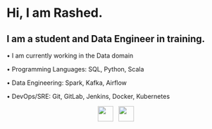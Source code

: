 # Hi, I am Rashed.

## I am a student and Data Engineer in training.

•	I am currently working in the Data domain

•	Programming Languages: SQL, Python, Scala

•	Data Engineering: Spark, Kafka, Airflow

•	DevOps/SRE: Git, GitLab, Jenkins, Docker, Kubernetes

<p align="center">
    <a href="mailto:golam.rashed@outlook.com"><img height="35" src="https://raw.githubusercontent.com/MGRashed/MGRashed/master/gmail_logo.svg"></a>&nbsp;&nbsp;
    <a href="https://www.linkedin.com/in/mg-rashed/"><img height="35" src="https://raw.githubusercontent.com/MGRashed/MGRashed/master/linkedin_logo.svg"></a>&nbsp;&nbsp;
</p>
